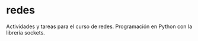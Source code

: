 # redes
Actividades y tareas para el curso de redes. Programación en Python con la librería sockets.

